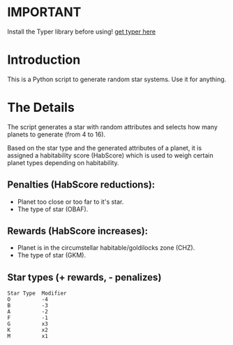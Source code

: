# IMPORTANT
Install the Typer library before using! [get typer here](https://github.com/a-random-lemurian/random-planets/edit/master/README.md)

# Introduction
This is a Python script to generate random star systems. Use it for anything.
# The Details

The script generates a star with random attributes and selects how many planets to generate (from 4 to 16).

Based on the star type and the generated attributes of a planet, it is assigned a habitability score (HabScore) which is used to weigh certain planet types depending on habitability.

## Penalties (HabScore reductions):
* Planet too close or too far to it's star.
* The type of star (OBAF).
## Rewards (HabScore increases):
* Planet is in the circumstellar habitable/goldilocks zone (CHZ).
* The type of star (GKM).
## Star types (+ rewards, - penalizes)
```
Star Type  Modifier
O          -4
B          -3
A          -2
F          -1
G          x3
K          x2
M          x1
```

